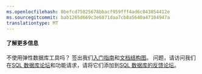 ```yaml
---
ms.openlocfilehash: 0befcd75825678bbacf959fff4ad6c043854412e
ms.sourcegitcommit: bab1265d669c3e6871daa7cb8a5640a47104947a
translationtype: MT
---
```

#### 了解更多信息

不使用弹性数据库工具吗？ 签出我们[入门指南](../articles/sql-database/sql-database-elastic-scale-get-started.md)和[文档结构图](../articles/sql-database/sql-database-elastic-scale-documentation-map.md)。  问题，请访问我们在[SQL 数据库论坛](http://social.msdn.microsoft.com/forums/azure/home?forum=ssdsgetstarted)和功能请求，请将它们添加到[SQL 数据库的反馈论坛](http://feedback.azure.com/forums/217321-sql-database)。
